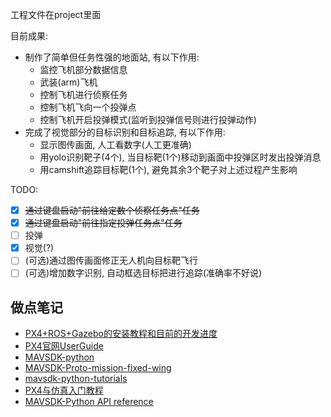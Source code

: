 工程文件在project里面  

目前成果:  
- 制作了简单但任务性强的地面站, 有以下作用:  
  - 监控飞机部分数据信息  
  - 武装(arm)飞机  
  - 控制飞机进行侦察任务  
  - 控制飞机飞向一个投弹点  
  - 控制飞机开启投弹模式(监听到投弹信号则进行投弹动作)  
- 完成了视觉部分的目标识别和目标追踪, 有以下作用:  
  - 显示图传画面, 人工看数字(人工更准确)  
  - 用yolo识别靶子(4个), 当目标靶(1个)移动到画面中投弹区时发出投弹消息  
  - 用camshift追踪目标靶(1个), 避免其余3个靶子对上述过程产生影响  

TODO: 

- [x] ~~通过键盘启动"前往给定数个侦察任务点"任务~~  
- [x] ~~通过键盘启动"前往指定投弹任务点"任务~~  
- [ ] 投弹  
- [x] 视觉(?)  
- [ ] (可选)通过图传画面修正无人机向目标靶飞行  
- [ ] (可选)增加数字识别, 自动框选目标把进行追踪(准确率不好说)  

## 做点笔记
- [PX4+ROS+Gazebo的安装教程和目前的开发进度](https://github.com/Nangong-Yufeng/flight-control/blob/main/PX4%E5%AE%89%E8%A3%85%E6%95%99%E7%A8%8B%E4%B8%8E%E5%BC%80%E5%8F%91%E8%BF%9B%E5%BA%A6.md)  
- [PX4官网UserGuide](https://docs.px4.io/v1.12/en/)  
- [MAVSDK-python](https://github.com/mavlink/MAVSDK-Python)  
- [MAVSDK-Proto-mission-fixed-wing](https://github.com/iwishiwasaneagle/MAVSDK-Proto/tree/mission_fixed_wing)  
- [mavsdk-python-tutorials](https://github.com/maponarooo/mavsdk-python-tutorials)  
- [PX4与仿真入门教程](https://www.ncnynl.com/category/px4-sim/)   
- [MAVSDK-Python API reference](http://mavsdk-python-docs.s3-website.eu-central-1.amazonaws.com/)  
